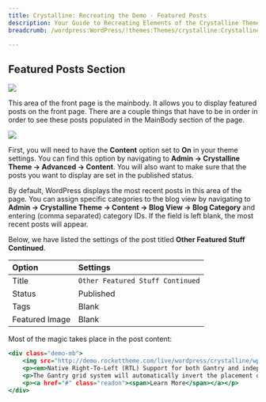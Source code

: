 ```yaml
---
title: Crystalline: Recreating the Demo - Featured Posts
description: Your Guide to Recreating Elements of the Crystalline Theme for WordPress
breadcrumb: /wordpress:WordPress/!themes:Themes/crystalline:Crystalline

---
```


Featured Posts Section
-----

![][demo]

This area of the front page is the mainbody. It allows you to display featured posts on the front page. There are a couple things that have to be in order in order to see these posts populated in the MainBody section of the page.

![][mainbody]

First, you will need to have the **Content** option set to **On** in your theme settings. You can find this option by navigating to **Admin -> Crystalline Theme -> Advanced -> Content**. You will also want to make sure that the posts you want to display are set in the published status.

By default, WordPress displays the most recent posts in this area of the page. You can assign specific categories to the blog view by navigating to **Admin -> Crystalline Theme -> Content -> Blog View -> Blog Category** and entering (comma separated) category IDs. If the field is left blank, the most recent posts will appear. 

Below, we have listed the settings of the post titled **Other Featured Stuff Continued**.

| Option         | Settings                         |
| :------------- | :-----------------               |
| Title          | `Other Featured Stuff Continued` |
| Status         | Published                        |
| Tags           | Blank                            |
| Featured Image | Blank                            |


Most of the magic takes place in the post content:

~~~ .html
<div class="demo-mb">
    <img src="http://demo.rockettheme.com/live/wordpress/crystalline/wp-content/rockettheme/rt_crystalline_wp/frontpage/mb1.jpg" alt="Oct10 Demo Image" class="demo-fp-img img-left"/>
    <p><em>Native Right-To-Left (RTL) Support for both Gantry and independent theme elements such as module styling.</em></p>
    <p>The Gantry grid system will automatically invert the placement of module positions inside a given row when RTL mode is detected from WordPress. The theme is prebuilt with CSS styles and Images that are peculiar to RTL.</p>
    <p><a href="#" class="readon"><span>Learn More</span></a></p>
</div>
~~~ 

[demo]: assets/demo_4.jpeg
[mainbody]: assets/setadvanced.jpeg
